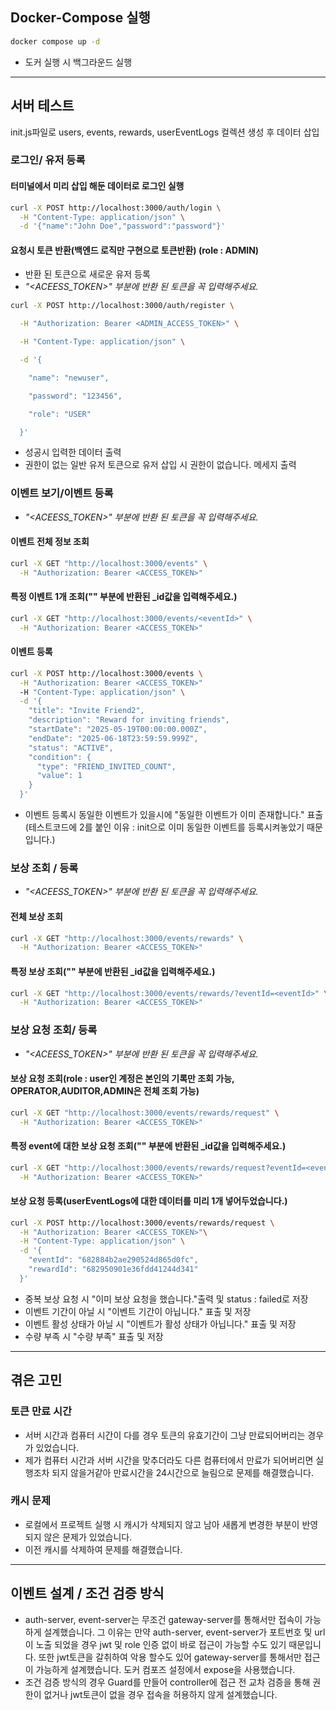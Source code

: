 ## Docker-Compose 실행

```bash
docker compose up -d
```
- 도커 실행 시 백그라운드 실행

---
## 서버 테스트

init.js파일로 users, events, rewards, userEventLogs 컬렉션 생성 후 데이터 삽입


### 로그인/ 유저 등록

#### 터미널에서 미리 삽입 해둔 데이터로 로그인 실행

```bash
curl -X POST http://localhost:3000/auth/login \
  -H "Content-Type: application/json" \
  -d '{"name":"John Doe","password":"password"}'
```


#### 요청시 토큰 반환(백엔드 로직만 구현으로 토큰반환) (role : ADMIN)
- 반환 된 토큰으로 새로운 유저 등록
- _"<ACEESS_TOKEN>" 부분에 반환 된 토큰을 꼭 입력해주세요._
```bash
curl -X POST http://localhost:3000/auth/register \

  -H "Authorization: Bearer <ADMIN_ACCESS_TOKEN>" \

  -H "Content-Type: application/json" \

  -d '{

    "name": "newuser",

    "password": "123456",

    "role": "USER"

  }'
```
- 성공시 입력한 데이터 출력
- 권한이 없는 일반 유저 토큰으로 유저 삽입 시 권한이 없습니다. 메세지 출력

### 이벤트 보기/이벤트 등록

- _"<ACEESS_TOKEN>" 부분에 반환 된 토큰을 꼭 입력해주세요._

#### 이벤트 전체 정보 조회
```bash
curl -X GET "http://localhost:3000/events" \
  -H "Authorization: Bearer <ACCESS_TOKEN>"
```

#### 특정 이벤트 1개 조회("<eventId>" 부분에 반환된 _id값을 입력해주세요.)
```bash
curl -X GET "http://localhost:3000/events/<eventId>" \
  -H "Authorization: Bearer <ACCESS_TOKEN>"
```

#### 이벤트 등록

```bash
curl -X POST http://localhost:3000/events \
  -H "Authorization: Bearer <ACCESS_TOKEN>"
  -H "Content-Type: application/json" \
  -d '{
    "title": "Invite Friend2",
    "description": "Reward for inviting friends",
    "startDate": "2025-05-19T00:00:00.000Z",
    "endDate": "2025-06-18T23:59:59.999Z",
    "status": "ACTIVE",
    "condition": {
      "type": "FRIEND_INVITED_COUNT",
      "value": 1
    }
  }'

```
- 이벤트 등록시 동일한 이벤트가 있을시에 "동일한 이벤트가 이미 존재합니다." 표출(테스트코드에 2를 붙인 이유 : init으로 이미 동일한 이벤트를 등록시켜놓았기 때문입니다.)


### 보상 조회 / 등록

- _"<ACEESS_TOKEN>" 부분에 반환 된 토큰을 꼭 입력해주세요._

#### 전체 보상 조회
```bash
curl -X GET "http://localhost:3000/events/rewards" \
  -H "Authorization: Bearer <ACCESS_TOKEN>"
```

#### 특정 보상 조회("<eventId>" 부분에 반환된 _id값을 입력해주세요.)
```bash
curl -X GET "http://localhost:3000/events/rewards/?eventId=<eventId>" \
  -H "Authorization: Bearer <ACCESS_TOKEN>"
```

### 보상 요청 조회/ 등록

- _"<ACEESS_TOKEN>" 부분에 반환 된 토큰을 꼭 입력해주세요._

#### 보상 요청 조회(role : user인 계정은 본인의 기록만 조회 가능, OPERATOR,AUDITOR,ADMIN은 전체 조회 가능)
```bash
curl -X GET "http://localhost:3000/events/rewards/request" \
  -H "Authorization: Bearer <ACCESS_TOKEN>"
```

#### 특정 event에 대한 보상 요청 조회("<eventId>" 부분에 반환된 _id값을 입력해주세요.)
```bash
curl -X GET "http://localhost:3000/events/rewards/request?eventId=<eventId>" \
  -H "Authorization: Bearer <ACCESS_TOKEN>"
```

#### 보상 요청 등록(userEventLogs에 대한 데이터를 미리 1개 넣어두었습니다.)
```bash
curl -X POST http://localhost:3000/events/rewards/request \
  -H "Authorization: Bearer <ACCESS_TOKEN>"\
  -H "Content-Type: application/json" \
  -d '{
    "eventId": "682884b2ae290524d865d0fc",
    "rewardId": "682950901e36fdd41244d341"
  }'
```
- 중복 보상 요청 시 "이미 보상 요청을 했습니다."출력 및 status : failed로 저장
- 이벤트 기간이 아닐 시 "이벤트 기간이 아닙니다." 표출 및 저장
- 이벤트 활성 상태가 아닐 시 "이벤트가 활성 상태가 아닙니다." 표출 및 저장
- 수량 부족 시 "수량 부족" 표출 및 저장

---

## 겪은 고민

### 토큰 만료 시간
- 서버 시간과 컴퓨터 시간이 다를 경우 토큰의 유효기간이 그냥 만료되어버리는 경우가 있었습니다.
- 제가 컴퓨터 시간과 서버 시간을 맞추더라도 다른 컴퓨터에서 만료가 되어버리면 실행조차 되지 않을거같아 만료시간을 24시간으로 늘림으로 문제를 해결했습니다.

### 캐시 문제
- 로컬에서 프로젝트 실행 시 캐시가 삭제되지 않고 남아 새롭게 변경한 부분이 반영되지 않은 문제가 있었습니다.
- 이전 캐시를 삭제하여 문제를 해결했습니다.

---

## 이벤트 설계 / 조건 검증 방식
- auth-server, event-server는 무조건 gateway-server를 통해서만 접속이 가능하게 설계했습니다. 그 이유는 만약 auth-server, event-server가 포트번호 및 url이 노출 되었을 경우 jwt 및 role 인증 없이 바로 접근이 가능할 수도 있기 때문입니다. 또한 jwt토큰을 갈취하여 악용 할수도 있어 gateway-server를 통해서만 접근이 가능하게 설계했습니다. 도커 컴포즈 설정에서 expose을 사용했습니다.
- 조건 검증 방식의 경우 Guard를 만들어 controller에 접근 전 교차 검증을 통해 권한이 없거나 jwt토큰이 없을 경우 접속을 허용하지 않게 설계했습니다.
